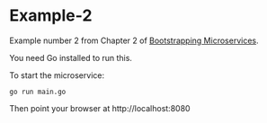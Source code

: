 # Example-2

Example number 2 from Chapter 2 of [Bootstrapping Microservices](https://www.bootstrapping-microservices.com).

You need Go installed to run this.

To start the microservice:

    go run main.go

Then point your browser at http://localhost:8080
